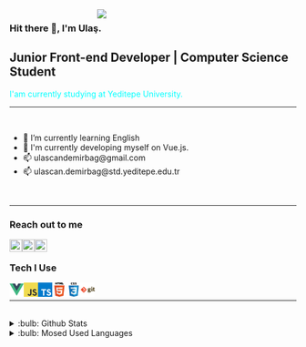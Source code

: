 <img src="https://media.giphy.com/media/102h4wsmCG2s12/giphy.gif?cid=ecf05e47sgvdtoei8pyjl1jyzx7wulwypokgjtu6psf4qnl7&rid=giphy.gif&ct=g" align="right" width="350" height="">

### Hit there :wave:, I'm Ulaş.

## Junior Front-end Developer | Computer Science Student

<font color="aqua">I'am currently studying at Yeditepe University.</font>
<br>

<hr>
<br>

<ul>
  <li>🌱 I’m currently learning English</li>
  <li>🔭 I'm currently developing myself on Vue.js.</li>
  <li>📫 ulascandemirbag@gmail.com</li>
  <li>📫 ulascan.demirbag@std.yeditepe.edu.tr</li>
</ul>

<br>
<hr>

### Reach out to me

[<img height="22" align="left"  width="22" src="https://unpkg.com/simple-icons@v5/icons/linkedin.svg" />][linkedin]
[<img height="22" align="left"  width="22" src="https://unpkg.com/simple-icons@v5/icons/instagram.svg" />][instagram]
[<img height="22" align="left" width="22" src="https://unpkg.com/simple-icons@v5/icons/hackerrank.svg" />][hackerrank]

<br>

### Tech I Use

<img width="25" height="25" align="left" src="https://raw.githubusercontent.com/github/explore/80688e429a7d4ef2fca1e82350fe8e3517d3494d/topics/vue/vue.png">
<img width="25" height="25" align="left" src="https://raw.githubusercontent.com/github/explore/80688e429a7d4ef2fca1e82350fe8e3517d3494d/topics/javascript/javascript.png">
<img width="25" height="25" align="left" src="https://raw.githubusercontent.com/github/explore/80688e429a7d4ef2fca1e82350fe8e3517d3494d/topics/typescript/typescript.png">
<img width="25" height="25" align="left" src="https://raw.githubusercontent.com/github/explore/80688e429a7d4ef2fca1e82350fe8e3517d3494d/topics/html/html.png">
<img width="25" height="25" align="left" src="https://raw.githubusercontent.com/github/explore/80688e429a7d4ef2fca1e82350fe8e3517d3494d/topics/css/css.png">
<img width="25" height="25" align="left" src="https://raw.githubusercontent.com/github/explore/80688e429a7d4ef2fca1e82350fe8e3517d3494d/topics/git/git.png">

<br>
<hr>
<br>

<details>
<summary>:bulb: Github Stats</summary>
<img src="https://github-readme-stats.vercel.app/api?username=ulascan54&theme=tokyonight">
</details>

<details>
<summary>:bulb: Mosed Used Languages</summary>
<img src="https://github-readme-stats.vercel.app/api/top-langs/?username=anuraghazra&layout=compact">
</details>

[instagram]:https://www.instagram.com/ulascandemirbag/
[linkedin]:https://www.linkedin.com/in/ula%C5%9F-can-demirba%C4%9F-15528815a/
[hackerrank]:https://www.hackerrank.com/dashboard
